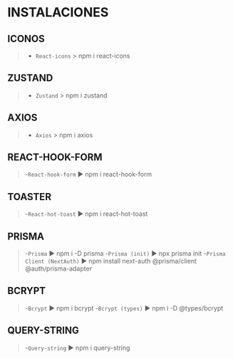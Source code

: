 <!-- Ctrl+K V para ver vista previa -->
# INSTALACIONES

## ICONOS
>- `React-icons` > npm i react-icons 

## ZUSTAND
>- `Zustand` > npm i zustand

## AXIOS
>- `Axios` > npm i axios

## REACT-HOOK-FORM
>-`React-hook-form` ► npm i react-hook-form

## TOASTER
>-`React-hot-toast` ► npm i react-hot-toast

## PRISMA
>-`Prisma` ► npm i -D prisma
>-`Prisma (init)` ► npx prisma init
>-`Prisma Client (NextAuth)` ► npm install next-auth @prisma/client @auth/prisma-adapter

## BCRYPT
>-`Bcrypt` ► npm i bcrypt
>-`Bcrypt (types)` ► npm i -D @types/bcrypt

## QUERY-STRING
>-`Query-string` ► npm i query-string
